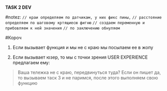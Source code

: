 **TASK 2 DEV**

#notez:
``// краи определяем по датчикам, у них фикс пины,``
``// расстояние определяем по шаговому кртящиесю фигню``
``// создаем переменную и прибовляем к ней значения``
``// по заключению обнуляем``

#Короч
1. Если вызывает функция и мы не с краю мы посылаем ее в жопу

2. Если вызывает юзер, то мы с точки зрения USER EXPERIENCЕ предлагаем ему:
>Ваша тележка не с краю, передвинуться туда?
Если он пишет да, то вызываем таск 3 и не паримся,
после этого выполняем свою функцию
